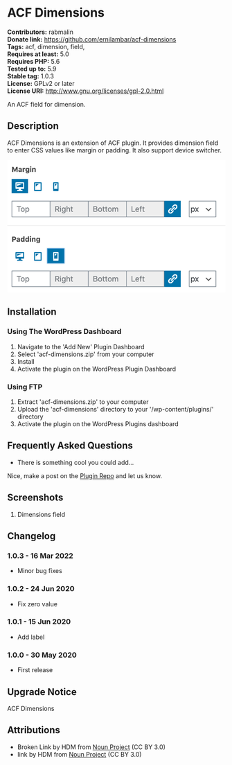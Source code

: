 # ACF Dimensions 

**Contributors:** rabmalin  
**Donate link:** https://github.com/ernilambar/acf-dimensions  
**Tags:** acf, dimension, field,  
**Requires at least:** 5.0  
**Requires PHP:** 5.6  
**Tested up to:** 5.9  
**Stable tag:** 1.0.3  
**License:** GPLv2 or later  
**License URI:** http://www.gnu.org/licenses/gpl-2.0.html  

An ACF field for dimension.

## Description 

ACF Dimensions is an extension of ACF plugin. It provides dimension field to enter CSS values like margin or padding. It also support device switcher.

![Dimensions Field Example](https://github.com/ernilambar/acf-dimensions/blob/master/plugin-assets/screenshot-1.png)

## Installation 

### Using The WordPress Dashboard 

1. Navigate to the 'Add New' Plugin Dashboard
2. Select 'acf-dimensions.zip' from your computer
3. Install
4. Activate the plugin on the WordPress Plugin Dashboard

### Using FTP

1. Extract 'acf-dimensions.zip' to your computer
2. Upload the 'acf-dimensions' directory to your '/wp-content/plugins/' directory
3. Activate the plugin on the WordPress Plugins dashboard

## Frequently Asked Questions 

* There is something cool you could add...

Nice, make a post on the [Plugin Repo](https://github.com/ernilambar/acf-dimensions/issues) and let us know.

## Screenshots 

1. Dimensions field

## Changelog 

### 1.0.3 - 16 Mar 2022 

* Minor bug fixes

### 1.0.2 - 24 Jun 2020 

* Fix zero value

### 1.0.1 - 15 Jun 2020 

* Add label

### 1.0.0 - 30 May 2020 

* First release

## Upgrade Notice

ACF Dimensions

## Attributions

* Broken Link by HDM from <a href="https://thenounproject.com/browse/icons/term/broken-link/" target="_blank" title="Broken Link Icons">Noun Project</a> (CC BY 3.0)
* link by HDM from <a href="https://thenounproject.com/browse/icons/term/link/" target="_blank" title="link Icons">Noun Project</a> (CC BY 3.0)